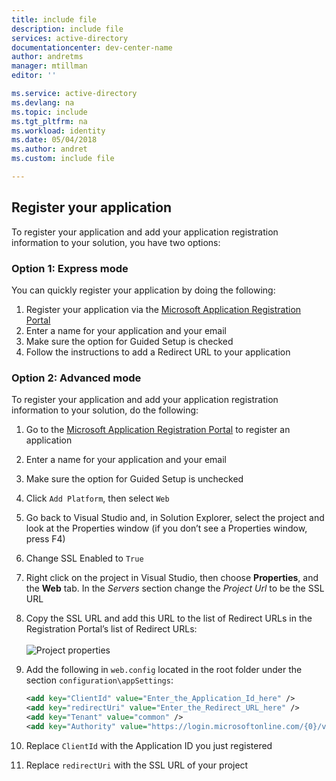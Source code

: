 ```yaml
---
title: include file
description: include file
services: active-directory
documentationcenter: dev-center-name
author: andretms
manager: mtillman
editor: ''

ms.service: active-directory
ms.devlang: na
ms.topic: include
ms.tgt_pltfrm: na
ms.workload: identity
ms.date: 05/04/2018
ms.author: andret
ms.custom: include file 

---
```


## Register your application

To register your application and add your application registration information to your solution, you have two options:

### Option 1: Express mode

You can quickly register your application by doing the following:

1. Register your application via the [Microsoft Application Registration Portal](https://apps.dev.microsoft.com/portal/register-app?appType=serverSideWebApp&appTech=aspNetWebAppOwin&step=configure)
2.	Enter a name for your application and your email
3.	Make sure the option for Guided Setup is checked
4.	Follow the instructions to add a Redirect URL to your application

### Option 2: Advanced mode

To register your application and add your application registration information to your solution, do the following:

1. Go to the [Microsoft Application Registration Portal](https://apps.dev.microsoft.com/portal/register-app) to register an application
2. Enter a name for your application and your email 
3. Make sure the option for Guided Setup is unchecked
4. Click `Add Platform`, then select `Web`
5. Go back to Visual Studio and, in Solution Explorer, select the project and look at the Properties window (if you don’t see a Properties window, press F4)
6. Change SSL Enabled to `True`
7. Right click on the project in Visual Studio, then choose **Properties**, and the **Web** tab. In the *Servers* section change the *Project Url* to be the SSL URL
8. Copy the SSL URL and add this URL to the list of Redirect URLs in the Registration Portal’s list of Redirect URLs:<br/><br/>![Project properties](media/active-directory-develop-guidedsetup-aspnetwebapp-configure/vsprojectproperties.png)<br />
9. Add the following in `web.config` located in the root folder under the section `configuration\appSettings`:

    ```xml
    <add key="ClientId" value="Enter_the_Application_Id_here" />
    <add key="redirectUri" value="Enter_the_Redirect_URL_here" />
    <add key="Tenant" value="common" />
    <add key="Authority" value="https://login.microsoftonline.com/{0}/v2.0" />
    ```

10. Replace `ClientId` with the Application ID you just registered
11. Replace `redirectUri` with the SSL URL of your project

